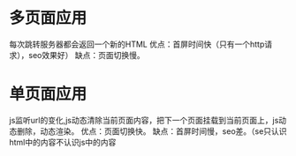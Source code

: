 # 多页面应用

每次跳转服务器都会返回一个新的HTML
优点：首屏时间快（只有一个http请求），seo效果好）
缺点：页面切换慢。

# 单页面应用

js监听url的变化,js动态清除当前页面内容，把下一个页面挂载到当前页面上，js动态删除，动态渲染。
优点：页面切换快。
缺点：首屏时间慢，seo差。（se只认识html中的内容不认识js中的内容
